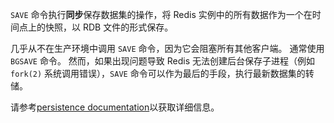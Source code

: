 `SAVE` 命令执行**同步**保存数据集的操作，将 Redis 实例中的所有数据作为一个在时间点上的快照，以 RDB 文件的形式保存。

几乎从不在生产环境中调用 `SAVE` 命令，因为它会阻塞所有其他客户端。
通常使用 `BGSAVE` 命令。
然而，如果出现问题导致 Redis 无法创建后台保存子进程（例如 `fork(2)` 系统调用错误），`SAVE` 命令可以作为最后的手段，执行最新数据集的转储。

请参考[persistence documentation][tp]以获取详细信息。

[tp]: /topics/persistence
